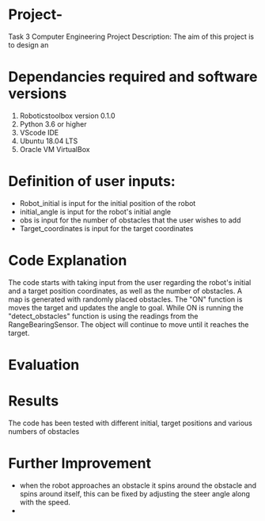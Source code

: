 # Project-
Task 3 Computer Engineering
Project Description:
The aim of this project is to design an

# Dependancies required and software versions

1. Roboticstoolbox version 0.1.0
2. Python 3.6 or higher
3. VScode IDE
4. Ubuntu 18.04 LTS
5. Oracle VM VirtualBox

# Definition of user inputs:
- Robot_initial is input for the initial position of the robot
- initial_angle is input for the robot's initial angle
- obs is input for the number of obstacles that the user wishes to add
- Target_coordinates is input for the target coordinates

# Code Explanation
The code starts with taking input from the user regarding the robot's initial and a target position coordinates, as well as the number of obstacles.
A map is generated with randomly placed obstacles. The "ON" function is moves the target and updates the angle to goal. While ON is running the "detect_obstacles" function is using the readings from the RangeBearingSensor. The object will continue to move until it reaches the target.

# Evaluation 

# Results
The code has been tested with different initial, target positions and various numbers of obstacles

# Further Improvement 
- when the robot approaches an obstacle it spins around the obstacle and spins around itself, this can be fixed by adjusting the steer angle along with the speed.
- 

